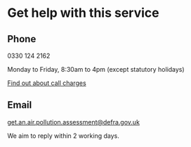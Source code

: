 
# Get help with this service 

## Phone 

0330 124 2162 

Monday to Friday, 8:30am to 4pm (except statutory holidays) 

[Find out about call charges](https://www.gov.uk/call-charges) 
 

## Email 

get.an.air.pollution.assessment@defra.gov.uk  

We aim to reply within 2 working days. 

